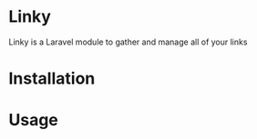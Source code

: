 # Linky 

Linky is a Laravel module to gather and manage all of your links

# Installation

# Usage
